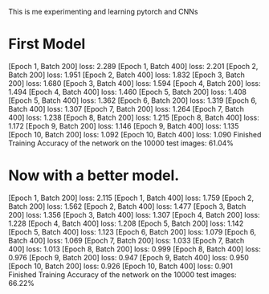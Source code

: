This is me experimenting and learning pytorch and CNNs


# First Model
[Epoch 1, Batch 200] loss: 2.289
[Epoch 1, Batch 400] loss: 2.201
[Epoch 2, Batch 200] loss: 1.951
[Epoch 2, Batch 400] loss: 1.832
[Epoch 3, Batch 200] loss: 1.680
[Epoch 3, Batch 400] loss: 1.594
[Epoch 4, Batch 200] loss: 1.494
[Epoch 4, Batch 400] loss: 1.460
[Epoch 5, Batch 200] loss: 1.408
[Epoch 5, Batch 400] loss: 1.362
[Epoch 6, Batch 200] loss: 1.319
[Epoch 6, Batch 400] loss: 1.307
[Epoch 7, Batch 200] loss: 1.264
[Epoch 7, Batch 400] loss: 1.238
[Epoch 8, Batch 200] loss: 1.215
[Epoch 8, Batch 400] loss: 1.172
[Epoch 9, Batch 200] loss: 1.146
[Epoch 9, Batch 400] loss: 1.135
[Epoch 10, Batch 200] loss: 1.092
[Epoch 10, Batch 400] loss: 1.090
Finished Training
Accuracy of the network on the 10000 test images: 61.04%


# Now with a better model.
[Epoch 1, Batch 200] loss: 2.115
[Epoch 1, Batch 400] loss: 1.759
[Epoch 2, Batch 200] loss: 1.562
[Epoch 2, Batch 400] loss: 1.477
[Epoch 3, Batch 200] loss: 1.356
[Epoch 3, Batch 400] loss: 1.307
[Epoch 4, Batch 200] loss: 1.228
[Epoch 4, Batch 400] loss: 1.208
[Epoch 5, Batch 200] loss: 1.142
[Epoch 5, Batch 400] loss: 1.123
[Epoch 6, Batch 200] loss: 1.079
[Epoch 6, Batch 400] loss: 1.069
[Epoch 7, Batch 200] loss: 1.033
[Epoch 7, Batch 400] loss: 1.013
[Epoch 8, Batch 200] loss: 0.999
[Epoch 8, Batch 400] loss: 0.976
[Epoch 9, Batch 200] loss: 0.947
[Epoch 9, Batch 400] loss: 0.950
[Epoch 10, Batch 200] loss: 0.926
[Epoch 10, Batch 400] loss: 0.901
Finished Training
Accuracy of the network on the 10000 test images: 66.22%